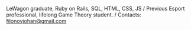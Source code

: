 LeWagon graduate, Ruby on Rails, SQL, HTML, CSS, JS
/ Previous Esport professional, lifelong Game Theory student.
/ Contacts: filonovjohan@gmail.com

<!---
Johfil/Johfil is a ✨ special ✨ repository because its `README.md` (this file) appears on your GitHub profile.
You can click the Preview link to take a look at your changes.
--->
